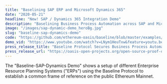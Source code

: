 ```yaml
---
title: "Baselining SAP ERP and Microsoft Dynamics 365"
date: "2020-05-21"
headline: "New! SAP / Dynamics 365 Integration Demo"
description: "Baselining Business Process Automation across SAP and Microsoft Dynamics"
image: "/images/sap-dynamic-demo_heroBg.jpg"
slug: "baseline-sap-dynamics-demo"
code: "https://github.com/ethereum-oasis/baseline/blob/master/examples/erp-connector-proxy/README.md"
demo_vid: "https://www.youtube.com/watch?v=LNym1HeuTxw&feature=youtu.be"
press_release_title: "Baseline Protocol Secures Business Process Automation Across SAP and Microsoft Dynamics Using Ethereum Public Blockchain"
press_release_url: "https://oasis-open-projects.org/open-source-proof-of-concept-ethereum-mainnet/"
---
```

The "Baseline-SAP-Dynamics Demo" shows a setup of different Enterprise Resource Planning Systems ("ERPs") using the Baseline Protocol to establish a common frame of reference on the public Ethereum Mainnet.
